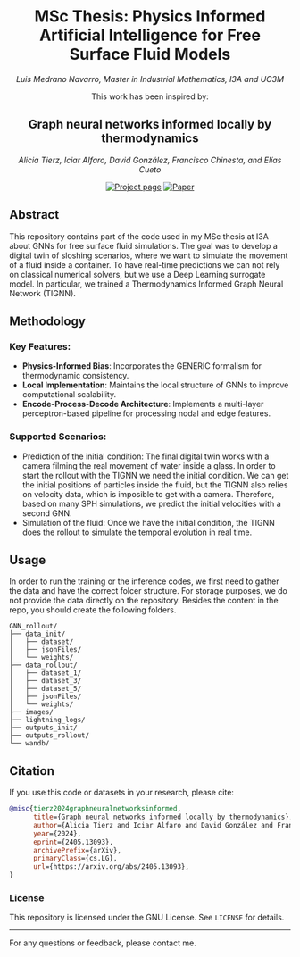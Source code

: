 <div align="center"> 

# MSc Thesis: Physics Informed Artificial Intelligence for Free Surface Fluid Models

*Luis Medrano Navarro, Master in Industrial Mathematics, I3A and UC3M*

This work has been inspired by:

## Graph neural networks informed locally by thermodynamics

*Alicia Tierz, Iciar Alfaro, David González, Francisco Chinesta, and Elías Cueto*

[![Project page](https://img.shields.io/badge/-Project%20page-blue)](https://amb.unizar.es/people/alicia-tierz/)
[![Paper](https://img.shields.io/badge/Paper-PDF-red)](https://arxiv.org/pdf/2405.13093)

</div>

## Abstract
This repository contains part of the code used in my MSc thesis at I3A about GNNs for free surface fluid simulations. The goal was to develop a digital twin of sloshing scenarios, where we want to simulate the movement of a fluid inside a container. To have real-time predictions we can not rely on classical numerical solvers, but we use a Deep Learning surrogate model. In particular, we trained a Thermodynamics Informed Graph Neural Network (TIGNN).


## Methodology

### Key Features:
- **Physics-Informed Bias**: Incorporates the GENERIC formalism for thermodynamic consistency.
- **Local Implementation**: Maintains the local structure of GNNs to improve computational scalability.
- **Encode-Process-Decode Architecture**: Implements a multi-layer perceptron-based pipeline for processing nodal and edge features.

### Supported Scenarios:
- Prediction of the initial condition: The final digital twin works with a camera filming the real movement of water inside a glass. In order to start the rollout with the TIGNN we need the initial condition. We can get the initial positions of particles inside the fluid, but the TIGNN also relies on velocity data, which is imposible to get with a camera. Therefore, based on many SPH simulations, we predict the initial velocities with a second GNN.
- Simulation of the fluid: Once we have the initial condition, the TIGNN does the rollout to simulate the temporal evolution in real time.


## Usage

In order to run the training or the inference codes, we first need to gather the data and have the correct folcer structure. For storage purposes, we do not provide the data directly on the repository. Besides the content in the repo, you should create the following folders.
```
GNN_rollout/
├── data_init/
│   ├── dataset/
│   ├── jsonFiles/
│   └── weights/
├── data_rollout/
│   ├── dataset_1/
│   ├── dataset_3/
│   ├── dataset_5/
│   ├── jsonFiles/
│   └── weights/
├── images/
├── lightning_logs/
├── outputs_init/
├── outputs_rollout/
└── wandb/
```


## Citation

If you use this code or datasets in your research, please cite:

```bibtex
@misc{tierz2024graphneuralnetworksinformed,
      title={Graph neural networks informed locally by thermodynamics}, 
      author={Alicia Tierz and Iciar Alfaro and David González and Francisco Chinesta and Elías Cueto},
      year={2024},
      eprint={2405.13093},
      archivePrefix={arXiv},
      primaryClass={cs.LG},
      url={https://arxiv.org/abs/2405.13093}, 
}
```
### License

This repository is licensed under the GNU License. See `LICENSE` for details.

---

For any questions or feedback, please contact me.